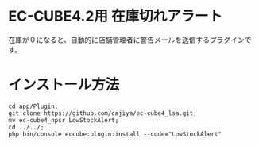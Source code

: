 # EC-CUBE4.2用 在庫切れアラート

在庫が０になると、自動的に店舗管理者に警告メールを送信するプラグインです。

# インストール方法

```
cd app/Plugin;
git clone https://github.com/cajiya/ec-cube4_lsa.git;
mv ec-cube4_npsr LowStockAlert;
cd ../../;
php bin/console eccube:plugin:install --code="LowStockAlert"
```

